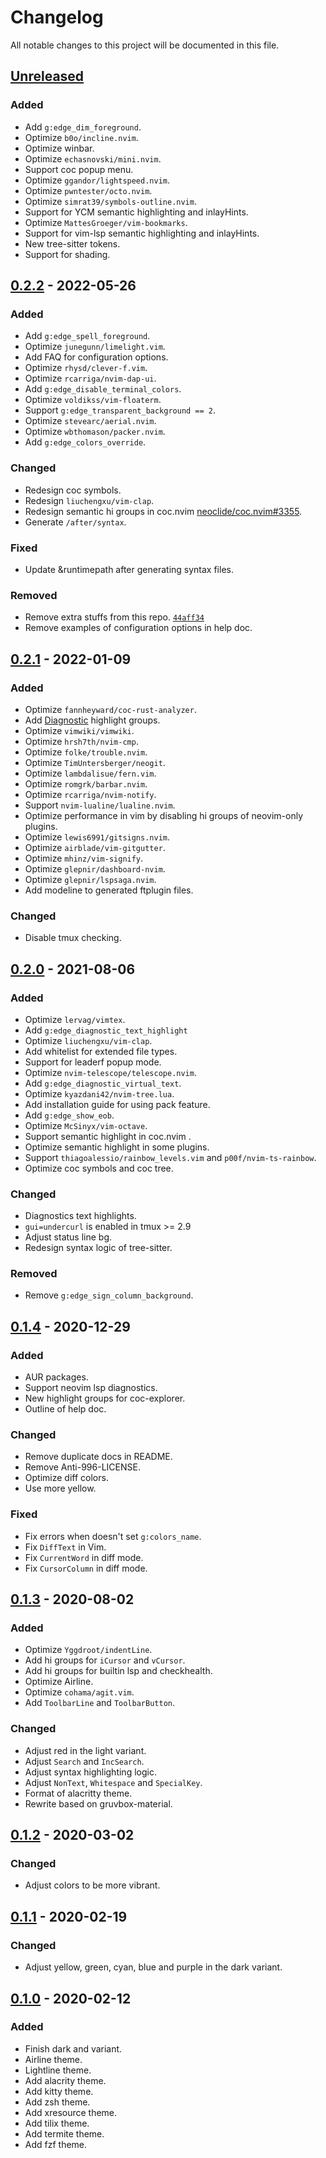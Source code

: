 # Changelog

All notable changes to this project will be documented in this file.

## [Unreleased]

### Added

- Add `g:edge_dim_foreground`.
- Optimize `b0o/incline.nvim`.
- Optimize winbar.
- Optimize `echasnovski/mini.nvim`.
- Support coc popup menu.
- Optimize `ggandor/lightspeed.nvim`.
- Optimize `pwntester/octo.nvim`.
- Optimize `simrat39/symbols-outline.nvim`.
- Support for YCM semantic highlighting and inlayHints.
- Optimize `MattesGroeger/vim-bookmarks`.
- Support for vim-lsp semantic highlighting and inlayHints.
- New tree-sitter tokens.
- Support for shading.

## [0.2.2] - 2022-05-26

### Added

- Add `g:edge_spell_foreground`.
- Optimize `junegunn/limelight.vim`.
- Add FAQ for configuration options.
- Optimize `rhysd/clever-f.vim`.
- Optimize `rcarriga/nvim-dap-ui`.
- Add `g:edge_disable_terminal_colors`.
- Optimize `voldikss/vim-floaterm`.
- Support `g:edge_transparent_background == 2`.
- Optimize `stevearc/aerial.nvim`.
- Optimize `wbthomason/packer.nvim`.
- Add `g:edge_colors_override`.

### Changed

- Redesign coc symbols.
- Redesign `liuchengxu/vim-clap`.
- Redesign semantic hi groups in coc.nvim [neoclide/coc.nvim#3355](https://github.com/neoclide/coc.nvim/pull/3355).
- Generate `/after/syntax`.

### Fixed

- Update &runtimepath after generating syntax files.

### Removed

- Remove extra stuffs from this repo. [`44aff34`](https://github.com/sainnhe/edge/commit/44aff34e04337120a49a52e94ce735d09c7fafbe)
- Remove examples of configuration options in help doc.

## [0.2.1] - 2022-01-09

### Added

- Optimize `fannheyward/coc-rust-analyzer`.
- Add [Diagnostic](https://github.com/neovim/neovim/pull/15585) highlight groups.
- Optimize `vimwiki/vimwiki`.
- Optimize `hrsh7th/nvim-cmp`.
- Optimize `folke/trouble.nvim`.
- Optimize `TimUntersberger/neogit`.
- Optimize `lambdalisue/fern.vim`.
- Optimize `romgrk/barbar.nvim`.
- Optimize `rcarriga/nvim-notify`.
- Support `nvim-lualine/lualine.nvim`.
- Optimize performance in vim by disabling hi groups of neovim-only plugins.
- Optimize `lewis6991/gitsigns.nvim`.
- Optimize `airblade/vim-gitgutter`.
- Optimize `mhinz/vim-signify`.
- Optimize `glepnir/dashboard-nvim`.
- Optimize `glepnir/lspsaga.nvim`.
- Add modeline to generated ftplugin files.

### Changed

- Disable tmux checking.

## [0.2.0] - 2021-08-06

### Added

- Optimize `lervag/vimtex`.
- Add `g:edge_diagnostic_text_highlight`
- Optimize `liuchengxu/vim-clap`.
- Add whitelist for extended file types.
- Support for leaderf popup mode.
- Optimize `nvim-telescope/telescope.nvim`.
- Add `g:edge_diagnostic_virtual_text`.
- Optimize `kyazdani42/nvim-tree.lua`.
- Add installation guide for using pack feature.
- Add `g:edge_show_eob`.
- Optimize `McSinyx/vim-octave`.
- Support semantic highlight in coc.nvim .
- Optimize semantic highlight in some plugins.
- Support `thiagoalessio/rainbow_levels.vim` and `p00f/nvim-ts-rainbow`.
- Optimize coc symbols and coc tree.

### Changed

- Diagnostics text highlights.
- `gui=undercurl` is enabled in tmux >= 2.9
- Adjust status line bg.
- Redesign syntax logic of tree-sitter.

### Removed

- Remove `g:edge_sign_column_background`.

## [0.1.4] - 2020-12-29

### Added

- AUR packages.
- Support neovim lsp diagnostics.
- New highlight groups for coc-explorer.
- Outline of help doc.

### Changed

- Remove duplicate docs in README.
- Remove Anti-996-LICENSE.
- Optimize diff colors.
- Use more yellow.

### Fixed

- Fix errors when doesn't set `g:colors_name`.
- Fix `DiffText` in Vim.
- Fix `CurrentWord` in diff mode.
- Fix `CursorColumn` in diff mode.

## [0.1.3] - 2020-08-02

### Added

- Optimize `Yggdroot/indentLine`.
- Add hi groups for `iCursor` and `vCursor`.
- Add hi groups for builtin lsp and checkhealth.
- Optimize Airline.
- Optimize `cohama/agit.vim`.
- Add `ToolbarLine` and `ToolbarButton`.

### Changed

- Adjust red in the light variant.
- Adjust `Search` and `IncSearch`.
- Adjust syntax highlighting logic.
- Adjust `NonText`, `Whitespace` and `SpecialKey`.
- Format of alacritty theme.
- Rewrite based on gruvbox-material.

## [0.1.2] - 2020-03-02

### Changed

- Adjust colors to be more vibrant.

## [0.1.1] - 2020-02-19

### Changed

- Adjust yellow, green, cyan, blue and purple in the dark variant.

## [0.1.0] - 2020-02-12

### Added

- Finish dark and variant.
- Airline theme.
- Lightline theme.
- Add alacrity theme.
- Add kitty theme.
- Add zsh theme.
- Add xresource theme.
- Add tilix theme.
- Add termite theme.
- Add fzf theme.

[unreleased]: https://github.com/sainnhe/edge/compare/v0.2.2...HEAD
[0.2.2]: https://github.com/sainnhe/edge/compare/v0.2.1...v0.2.2
[0.2.1]: https://github.com/sainnhe/edge/compare/v0.2.0...v0.2.1
[0.2.0]: https://github.com/sainnhe/edge/compare/v0.1.4...v0.2.0
[0.1.4]: https://github.com/sainnhe/edge/compare/v0.1.3...v0.1.4
[0.1.3]: https://github.com/sainnhe/edge/compare/v0.1.2...v0.1.3
[0.1.2]: https://github.com/sainnhe/edge/compare/v0.1.1...v0.1.2
[0.1.1]: https://github.com/sainnhe/edge/compare/v0.1.0...v0.1.1
[0.1.0]: https://github.com/sainnhe/edge/releases/tag/v0.1.0
